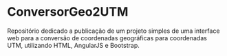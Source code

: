 # ConversorGeo2UTM
Repositório dedicado a publicação de um projeto simples de uma interface web para a conversão de coordenadas geográficas para coordenadas UTM, utilizando HTML, AngularJS e Bootstrap.
